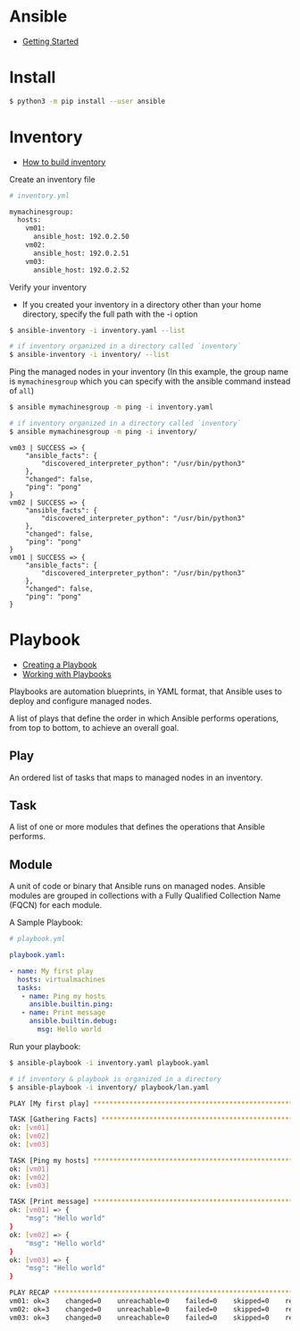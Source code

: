 # Ansible

- [Getting Started](https://docs.ansible.com/ansible/latest/getting_started/index.html)

# Install

```bash
$ python3 -m pip install --user ansible
```

# Inventory

- [How to build inventory](https://docs.ansible.com/ansible/latest/getting_started/get_started_inventory.html#get-started-inventory)

Create an inventory file

```bash
# inventory.yml

mymachinesgroup:
  hosts:
    vm01:
      ansible_host: 192.0.2.50
    vm02:
      ansible_host: 192.0.2.51
    vm03:
      ansible_host: 192.0.2.52
```

Verify your inventory

- If you created your inventory in a directory other than your home directory, specify the full path with the -i option

```bash
$ ansible-inventory -i inventory.yaml --list

# if inventory organized in a directory called `inventory`
$ ansible-inventory -i inventory/ --list
```


Ping the managed nodes in your inventory
(In this example, the group name is `mymachinesgroup` which you can specify with the ansible command instead of `all`)

```bash
$ ansible mymachinesgroup -m ping -i inventory.yaml

# if inventory organized in a directory called `inventory`
$ ansible mymachinesgroup -m ping -i inventory/
```

```
vm03 | SUCCESS => {
    "ansible_facts": {
        "discovered_interpreter_python": "/usr/bin/python3"
    },
    "changed": false,
    "ping": "pong"
}
vm02 | SUCCESS => {
    "ansible_facts": {
        "discovered_interpreter_python": "/usr/bin/python3"
    },
    "changed": false,
    "ping": "pong"
}
vm01 | SUCCESS => {
    "ansible_facts": {
        "discovered_interpreter_python": "/usr/bin/python3"
    },
    "changed": false,
    "ping": "pong"
}
```


# Playbook

- [Creating a Playbook](https://docs.ansible.com/ansible/latest/getting_started/get_started_playbook.html#get-started-playbook)
- [Working with Playbooks](https://docs.ansible.com/ansible/latest/playbook_guide/playbooks.html#working-with-playbooks)


Playbooks are automation blueprints, in YAML format, that Ansible uses to deploy and configure managed nodes.

A list of plays that define the order in which Ansible performs operations, from top to bottom, to achieve an overall goal.

## Play

An ordered list of tasks that maps to managed nodes in an inventory.

## Task

A list of one or more modules that defines the operations that Ansible performs.

## Module

A unit of code or binary that Ansible runs on managed nodes. Ansible modules are grouped in collections with a Fully Qualified Collection Name (FQCN) for each module.


A Sample Playbook:

```yaml
# playbook.yml

playbook.yaml:

- name: My first play
  hosts: virtualmachines
  tasks:
   - name: Ping my hosts
     ansible.builtin.ping:
   - name: Print message
     ansible.builtin.debug:
       msg: Hello world
```

Run your playbook:

```bash
$ ansible-playbook -i inventory.yaml playbook.yaml

# if inventory & playbook is organized in a directory
$ ansible-playbook -i inventory/ playbook/lan.yaml
```

```bash
PLAY [My first play] **********************************************************************

TASK [Gathering Facts] ********************************************************************
ok: [vm01]
ok: [vm02]
ok: [vm03]

TASK [Ping my hosts] **********************************************************************
ok: [vm01]
ok: [vm02]
ok: [vm03]

TASK [Print message] **********************************************************************
ok: [vm01] => {
    "msg": "Hello world"
}
ok: [vm02] => {
    "msg": "Hello world"
}
ok: [vm03] => {
    "msg": "Hello world"
}

PLAY RECAP ********************************************************************************
vm01: ok=3    changed=0    unreachable=0    failed=0    skipped=0    rescued=0    ignored=0
vm02: ok=3    changed=0    unreachable=0    failed=0    skipped=0    rescued=0    ignored=0
vm03: ok=3    changed=0    unreachable=0    failed=0    skipped=0    rescued=0    ignored=0
```


